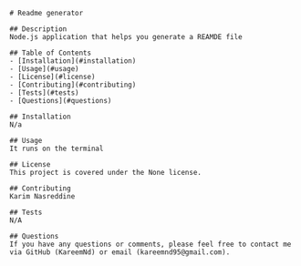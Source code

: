 
    # Readme generator
    
    ## Description
    Node.js application that helps you generate a REAMDE file
    
    ## Table of Contents
    - [Installation](#installation)
    - [Usage](#usage)
    - [License](#license)
    - [Contributing](#contributing)
    - [Tests](#tests)
    - [Questions](#questions)
    
    ## Installation
    N/a
    
    ## Usage
    It runs on the terminal
    
    ## License
    This project is covered under the None license.
    
    ## Contributing
    Karim Nasreddine
    
    ## Tests
    N/A
    
    ## Questions
    If you have any questions or comments, please feel free to contact me via GitHub (KareemNd) or email (kareemnd95@gmail.com).
        